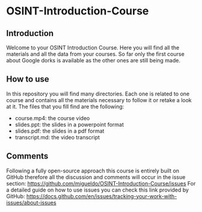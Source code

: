 # OSINT-Introduction-Course

## Introduction
Welcome to your OSINT Introduction Course. Here you will find all the materials and all the data from your courses. So far only the first course about Google dorks is available as the other ones are still being made.

## How to use
In this repository you will find many directories. Each one is related to one course and contains all the materials necessary to follow it or retake a look at it. The files that you fill find are the following:
- course.mp4: the course video
- slides.ppt: the slides in a powerpoint format
- slides.pdf: the slides in a pdf format
- transcript.md: the video transcript

## Comments
Following a fully open-source approach this course is entirely built on GitHub therefore all the discussion and comments will occur in the issue section: https://github.com/migueldo/OSINT-Introduction-Course/issues
For a detailed guide on how to use issues you can check this link provided by GitHub: https://docs.github.com/en/issues/tracking-your-work-with-issues/about-issues
